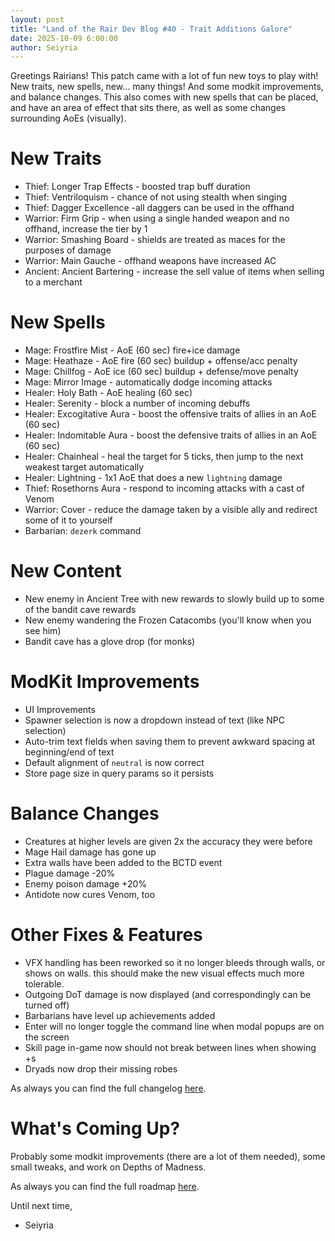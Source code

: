 ```yaml
---
layout: post
title: "Land of the Rair Dev Blog #40 - Trait Additions Galore"
date: 2025-10-09 6:00:00
author: Seiyria
---
```


Greetings Rairians! This patch came with a lot of fun new toys to play with! New traits, new spells, new... many things! And some modkit improvements, and balance changes. This also comes with new spells that can be placed, and have an area of effect that sits there, as well as some changes surrounding AoEs (visually).

# New Traits 

- Thief: Longer Trap Effects - boosted trap buff duration
- Thief: Ventriloquism - chance of not using stealth when singing
- Thief: Dagger Excellence -all daggers can be used in the offhand 
- Warrior: Firm Grip - when using a single handed weapon and no offhand, increase the tier by 1
- Warrior: Smashing Board - shields are treated as maces for the purposes of damage
- Warrior: Main Gauche - offhand weapons have increased AC
- Ancient: Ancient Bartering - increase the sell value of items when selling to a merchant

# New Spells

- Mage: Frostfire Mist - AoE (60 sec) fire+ice damage
- Mage: Heathaze - AoE fire (60 sec) buildup + offense/acc penalty
- Mage: Chillfog - AoE ice (60 sec) buildup + defense/move penalty
- Mage: Mirror Image - automatically dodge incoming attacks
- Healer: Holy Bath - AoE healing (60 sec)
- Healer: Serenity - block a number of incoming debuffs
- Healer: Excogitative Aura - boost the offensive traits of allies in an AoE (60 sec)
- Healer: Indomitable Aura - boost the defensive traits of allies in an AoE (60 sec)
- Healer: Chainheal - heal the target for 5 ticks, then jump to the next weakest target automatically
- Healer: Lightning - 1x1 AoE that does a new `lightning` damage
- Thief: Rosethorns Aura - respond to incoming attacks with a cast of Venom
- Warrior: Cover - reduce the damage taken by a visible ally and redirect some of it to yourself
- Barbarian: `dezerk` command
  
# New Content

- New enemy in Ancient Tree with new rewards to slowly build up to some of the bandit cave rewards
- New enemy wandering the Frozen Catacombs (you'll know when you see him)
- Bandit cave has a glove drop (for monks)

# ModKit Improvements

- UI Improvements
- Spawner selection is now a dropdown instead of text (like NPC selection)
- Auto-trim text fields when saving them to prevent awkward spacing at beginning/end of text
- Default alignment of `neutral` is now correct
- Store page size in query params so it persists
  
# Balance Changes

- Creatures at higher levels are given 2x the accuracy they were before
- Mage Hail damage has gone up
- Extra walls have been added to the BCTD event
- Plague damage -20%
- Enemy poison damage +20%
- Antidote now cures Venom, too

# Other Fixes & Features

- VFX handling has been reworked so it no longer bleeds through walls, or shows on walls. this should make the new visual effects much more tolerable.
- Outgoing DoT damage is now displayed (and correspondingly can be turned off)
- Barbarians have level up achievements added
- Enter will no longer toggle the command line when modal popups are on the screen
- Skill page in-game now should not break between lines when showing +s
- Dryads now drop their missing robes

As always you can find the full changelog [here](https://github.com/LandOfTheRair/LandOfTheRair/blob/master/CHANGELOG.md).

# What's Coming Up?

Probably some modkit improvements (there are a lot of them needed), some small tweaks, and work on Depths of Madness.

As always you can find the full roadmap [here](https://github.com/orgs/LandOfTheRair/projects/2/views/1).

Until next time,

- Seiyria
